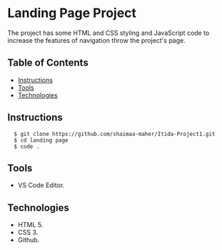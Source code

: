 # Landing Page Project

The project has some HTML and CSS styling and JavaScript code to increase the features of navigation throw the project's page.

## Table of Contents

* [Instructions](#instructions)
* [Tools](#tools)
* [Technologies](#technologies)

## Instructions
```
  $ git clone https://github.com/shaimaa-maher/Itida-Project1.git
  $ cd landing page
  $ code .

```
## Tools

- VS Code Editor.

## Technologies

- HTML 5.
- CSS 3.
- Github.